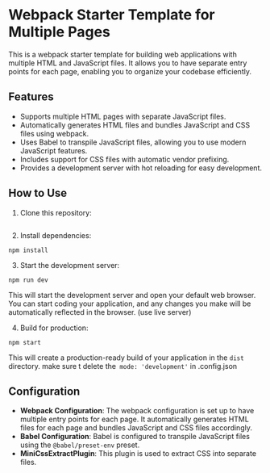 # Webpack Starter Template for Multiple Pages

This is a webpack starter template for building web applications with multiple HTML and JavaScript files. It allows you to have separate entry points for each page, enabling you to organize your codebase efficiently.

## Features

- Supports multiple HTML pages with separate JavaScript files.
- Automatically generates HTML files and bundles JavaScript and CSS files using webpack.
- Uses Babel to transpile JavaScript files, allowing you to use modern JavaScript features.
- Includes support for CSS files with automatic vendor prefixing.
- Provides a development server with hot reloading for easy development.

## How to Use

1. Clone this repository:
```
```
2. Install dependencies:
```
npm install 
```
3. Start the development server:
```
npm run dev 
```

This will start the development server and open your default web browser. 
You can start coding your application, 
and any changes you make will be automatically reflected in the browser. (use live server)

4. Build for production:
```
npm start 
```
This will create a production-ready build of your application in the
 `dist` directory. make sure t delete the``` mode: 'development'``` in .config.json

## Configuration

- **Webpack Configuration**: The webpack configuration is set up to have multiple entry points for each page. It automatically generates HTML files for each page and bundles JavaScript and CSS files accordingly.
- **Babel Configuration**: Babel is configured to transpile JavaScript files using the `@babel/preset-env` preset.
- **MiniCssExtractPlugin**: This plugin is used to extract CSS into separate files.
